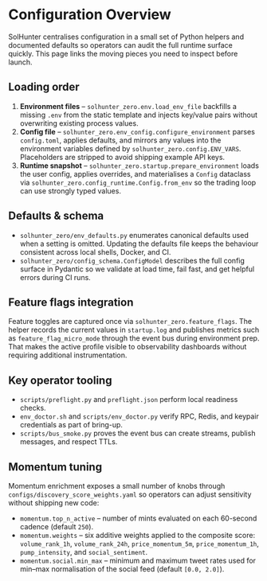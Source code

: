 # Configuration Overview

SolHunter centralises configuration in a small set of Python helpers and
documented defaults so operators can audit the full runtime surface quickly.
This page links the moving pieces you need to inspect before launch.

## Loading order

1. **Environment files** – `solhunter_zero.env.load_env_file` backfills a missing
   `.env` from the static template and injects key/value pairs without
   overwriting existing process values.
2. **Config file** – `solhunter_zero.env_config.configure_environment` parses
   `config.toml`, applies defaults, and mirrors any values into the environment
   variables defined by `solhunter_zero.config.ENV_VARS`. Placeholders are
   stripped to avoid shipping example API keys.
3. **Runtime snapshot** – `solhunter_zero.startup.prepare_environment` loads the
   user config, applies overrides, and materialises a `Config` dataclass via
   `solhunter_zero.config_runtime.Config.from_env` so the trading loop can use
   strongly typed values.

## Defaults & schema

* `solhunter_zero/env_defaults.py` enumerates canonical defaults used when a
  setting is omitted. Updating the defaults file keeps the behaviour consistent
  across local shells, Docker, and CI.
* `solhunter_zero/config_schema.ConfigModel` describes the full config surface in
  Pydantic so we validate at load time, fail fast, and get helpful errors during
  CI runs.

## Feature flags integration

Feature toggles are captured once via `solhunter_zero.feature_flags`. The helper
records the current values in `startup.log` and publishes metrics such as
`feature_flag_micro_mode` through the event bus during environment prep. That
makes the active profile visible to observability dashboards without requiring
additional instrumentation.

## Key operator tooling

* `scripts/preflight.py` and `preflight.json` perform local readiness checks.
* `env_doctor.sh` and `scripts/env_doctor.py` verify RPC, Redis, and keypair
  credentials as part of bring-up.
* `scripts/bus_smoke.py` proves the event bus can create streams, publish
  messages, and respect TTLs.

## Momentum tuning

Momentum enrichment exposes a small number of knobs through
`configs/discovery_score_weights.yaml` so operators can adjust sensitivity without
shipping new code:

* `momentum.top_n_active` – number of mints evaluated on each 60-second cadence
  (default `250`).
* `momentum.weights` – six additive weights applied to the composite score:
  `volume_rank_1h`, `volume_rank_24h`, `price_momentum_5m`,
  `price_momentum_1h`, `pump_intensity`, and `social_sentiment`.
* `momentum.social.min_max` – minimum and maximum tweet rates used for min–max
  normalisation of the social feed (default `[0.0, 2.0]`).
